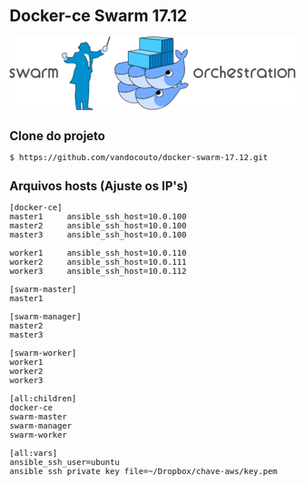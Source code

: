 # Docker-ce Swarm 17.12
![alt text](imgs/swarm1.png#center "Login")

## Clone do projeto

<pre>
$ https://github.com/vandocouto/docker-swarm-17.12.git
</pre>

## Arquivos hosts (Ajuste os IP's)
<pre>
[docker-ce]
master1     ansible_ssh_host=10.0.100
master2     ansible_ssh_host=10.0.100
master3     ansible_ssh_host=10.0.100

worker1     ansible_ssh_host=10.0.110
worker2     ansible_ssh_host=10.0.111
worker3     ansible_ssh_host=10.0.112

[swarm-master]
master1

[swarm-manager]
master2
master3

[swarm-worker]
worker1
worker2
worker3

[all:children]
docker-ce
swarm-master
swarm-manager
swarm-worker

[all:vars]
ansible_ssh_user=ubuntu
ansible_ssh_private_key_file=~/Dropbox/chave-aws/key.pem
</pre>
